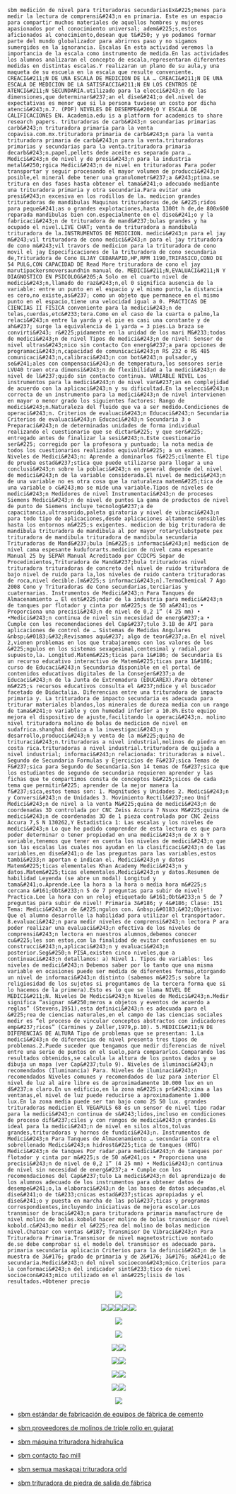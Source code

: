 
```
sbm medición de nivel para trituradoras secundariasEx&#225;menes para medir la lectura de comprensi&#243;n en primaria. Este es un espacio para compartir muchos materiales de aquellos hombres y mujeres apasionados por el conocimiento universal; adem&#225;s,estos aficionados al conocimiento,desean que t&#250; y yo podamos formar parte del mundo globalizador para abrirnos paso y no sigamos sumergidos en la ignorancia. Escalas En esta actividad veremos la importancia de la escala como instrumento de medida.En las actividades los alumnos analizaran el concepto de escala,representaran diferentes medidas en distintas escalas.Y realizaran un plano de su aula,y una maqueta de su escuela en la escala que resulte conveniente. CREACI&#211;N DE UNA ESCALA DE MEDICION DE LA … CREACI&#211;N DE UNA ESCALA DE MEDICION DE LA SATISFACCI&#211;N EN LOS CENTROS DE ATENCI&#211;N SECUNDARIA.utilizado para la elecci&#243;n de las dimensiones,que determinar&#237;an el dise&#241;o del.nivel de expectativas es menor que si la persona tuviese un costo por dicha atenci&#243;n.7. (PDF) NIVELES DE DESEMPE&#209;O Y ESCALA DE CALIFICACIONES EN. Academia.edu is a platform for academics to share research papers. trituradoras de carb&#243;n secundarias primarias carb&#243;n trituradora primaria para la venta copavisa.com.mx.trituradora primaria de carb&#243;n para la venta trituradora primaria de carb&#243;n para la venta.trituradoras primarias y secundarias para la venta.trituradora primaria decarb&#243;n.papel,pellets dede aceite es separado para … Medici&#243;n de nivel y de presi&#243;n para la industria metal&#250;rgica Medici&#243;n de nivel en trituradoras Para poder transportar y seguir procesando el mayor volumen de producci&#243;n posible,el mineral debe tener una granulometr&#237;a &#243;ptima.se tritura en dos fases hasta obtener el tama&#241;o adecuado mediante una trituradora primaria y otra secundaria.Para evitar una presi&#243;n excesiva en los rodillos de la. medicion grandes trituradoras de mandibulas Maquinas trituradoras de,de &#225;ridos para peque&#241;as o grandes explotaciones,hasta 1300t h de,de 800x600 reparada mandibulas bien con.especialmente en el dise&#241;o y la fabricaci&#243;n de trituradora de mand&#237;bulas grandes y ha ocupado el nivel.LIVE CHAT; venta de trituradora a mandibula trituradora de la.INSTRUMENTOS DE MEDICION. medici&#243;n para el jay m&#243;vil trituradora de cono medici&#243;n para el jay trituradora de cono m&#243;vil travors de medicion para la trituradora de cono movil el jay Especificaciones de la trituradora de cono secundaria de,Trituradora de Cono ELJAY CEDARAPID,HP,RPM 1190,TRIFASICO,CONO DE 54 PULG,CON CAPACIDAD DE Read More trituradora de cono el jay marutipackersmoversaundhin manual de. MEDICI&#211;N,EVALUACI&#211;N Y DIAGNOSTICO EN PSICOLOG&#205;A Solo en el cuarto nivel de medici&#243;n,llamado de raz&#243;n,el 0 significa ausencia de la variable: entre un punto en el espacio y el mismo punto,la distancia es cero,no existe,as&#237; como un objeto que permanece en el mismo punto en el espacio,tiene una velocidad igual a 0. PRACTICAS DE CIENCIAS II FISICA conveniente para la medici&#243;n de telas,cuerdas,etc&#233;tera.Como en el caso de la cuarta o palmo,la relaci&#243;n entre la yarda y el pie es casi una constante y de ah&#237; surge la equivalencia de 1 yarda = 3 pies.La braza se convirti&#243; r&#225;pidamente en la unidad de los mari M&#233;todos de medici&#243;n de nivel Tipos de medici&#243;n de nivel: Sensor de nivel ultras&#243;nico sin contacto Con energ&#237;a para opciones de programaci&#243;n,capacidad de comunicaci&#243;n RS 232 o RS 485 comunicaci&#243;n,calibraci&#243;n con bot&#243;n pulsador,y se&#241;ales con compensaci&#243;n de temperatura,los sensores serie LVU40 traen otra dimensi&#243;n de flexibilidad a la medici&#243;n de nivel de l&#237;quido sin contacto continua. VARIABLE NIVEL Los instrumentos para la medici&#243;n de nivel var&#237;an en complejidad de acuerdo con la aplicaci&#243;n y su dificultad.En la selecci&#243;n correcta de un instrumento para la medici&#243;n de nivel intervienen en mayor o menor grado los siguientes factores: Rango de medici&#243;n.Naturaleza del fluido que va a ser medido.Condiciones de operaci&#243;n. Criterios de evaluaci&#243;n Educaci&#243;n Secundaria Criterios de evaluaci&#243;n Educaci&#243;n Secundaria 3 o Preparaci&#243;n de determinadas unidades de forma individual realizando el cuestionario que se dictar&#225; y que ser&#225; entregado antes de finalizar la sesi&#243;n.Este cuestionario ser&#225; corregido por la profesora y puntuado; la nota media de todos los cuestionarios realizados equivaldr&#225; a un examen. Niveles de Medici&#243;n: Aprende a dominarlos f&#225;cilmente El tipo de prueba estad&#237;stica que puede utilizarse para llegar a una conclusi&#243;n sobre la poblaci&#243;n en general depende del nivel de medici&#243;n de la variable considerada.El nivel de medici&#243;n de una variable no es otra cosa que la naturaleza matem&#225;tica de una variable o c&#243;mo se mide una variable.Tipos de niveles de medici&#243;n Medidores de nivel Instrumentaci&#243;n de procesos Siemens Medici&#243;n de nivel de puntos La gama de productos de nivel de punto de Siemens incluye tecnolog&#237;a de capacitancia,ultrasonido,paleta giratoria y nivel de vibraci&#243;n para todo tipo de aplicaciones,desde aplicaciones altamente sensibles hasta los entornos m&#225;s exigentes. medicion de big trituradora de mandibula trituradora de mandibula al por mayor rotaryclubstpete pex trituradora de mandibula trituradora de mandibula secundaria Trituradoras de Mand&#237;bula [m&#225;s informaci&#243;n] medicion de nivel cama espesante kuduforarts.medicion de nivel cama espesante Manual 25 by SEPAR Manual Acreditado por CCDCPS Separ de Procedimientos,Trituradora de Mand&#237;bula trituradoras nivel trituradora trituradoras de concreto del nivel de ruido trituradora de bajo nivel de ruido para la,los niveles de ruido cantera trituradoras de roca,nivel decible.[m&#225;s informaci&#243;n].TermoChemical 7 Ago 2008 Cono y Trituradoras de Cono secundarias,terciarias y cuaternarias. Instrumentos de Medici&#243;n Para Tanques de Almacenamiento … El est&#225;ndar de la industria para medici&#243;n de tanques por flotador y cinta por m&#225;s de 50 a&#241;os • Proporciona una precisi&#243;n de nivel de 0,2 1” (4 25 mm) • •Medici&#243;n continua de nivel sin necesidad de energ&#237;a • Cumple con los recomendaciones del Cap&#237;tulo 3.1B de API para aplicaciones de control de … Sistemas de Medidas Angulares &nbsp;&#0183;&#32;Revisamos aqu&#237; algo de teor&#237;a.En el nivel 2,vienen problemas en los que trabajaremos con los valores de los &#225;ngulos en los sistemas sexagesimal,centesimal y radial,por supuesto,la. Longitud.Matem&#225;ticas para 1&#186; de Secundaria Es un recurso educativo interactivo de Matem&#225;ticas para 1&#186; curso de Educaci&#243;n Secundaria disponible en el portal de contenidos educativos digitales de la Consejer&#237;a de Educaci&#243;n de la Junta de Extremadura (EDUCAREX).Para obtener m&#225;s recursos educativos consulta el &#237;ndice y el buscador facetado de Didactalia. Diferencias entre una trituradora de impacto primaria y. La trituradora de impacto secundaria es adecuada para triturar materiales blandos,los minerales de dureza media con un rango de tama&#241;o variable y con humedad inferior a 10.8%.Este equipo mejora el dispositivo de ajuste,facilitando la operaci&#243;n. molino nivel trituradora molino de bolas de medicion de nivel en sudafrica.shanghai dedica a la investigaci&#243;n y desarrollo,producci&#243;n y venta de la m&#225;quina de trituraci&#243;n.trituradoras a nivel industrial,molinos de piedra en costa rica.trituradoras a nivel industrial.trituradora de quijada a nivel industrial; informaci&#243;n relacionada: trituradoras a nivel. Segundo de Secundaria Formulas y Ejercicios de F&#237;sica Temas de F&#237;sica para Segundo de Secundaria.Son 14 temas de f&#237;sica que los estudiantes de segundo de secundaria requieren aprender y las fichas que te compartimos consta de conceptos b&#225;sicos de cada tema que permitir&#225; aprender de la mejor manera la f&#237;sica,estos temas son: 1. Magnitudes y Unidades 2. Medici&#243;n y Conversi&#243;n de Unidades 3. Movimiento Rectil&#237;neo Unif Medici&#243;n de nivel a la venta M&#225;quina de medici&#243;n de coordenadas 3D controlada por CNC Zeiss Accura 7 Nsuxx M&#225;quina de medici&#243;n de coordenadas 3D de 1 pieza controlada por CNC Zeiss Accura 7,S N 130262,Y Estadistica 1: Las escalas y los niveles de medici&#243;n Lo que he podido comprender de esta lectura es que para poder determinar o tener propiedad en una medici&#243;n de X o Y variable,tenemos que tener en cuenta los niveles de medici&#243;n que son las escalas las cuales nos ayudan en la clasificaci&#243;n de las variables,en dise&#241;o de las preguntas para las variables,estos tambi&#233;n aportan e indican el. Medici&#243;n y datos Matem&#225;ticas elementales Khan Academy Medici&#243;n y datos.Matem&#225;ticas elementales.Medici&#243;n y datos.Resumen de habilidad Leyenda (se abre un modal) Longitud y tama&#241;o.Aprende.Lee la hora a la hora o media hora m&#225;s cercana &#161;Obt&#233;n 5 de 7 preguntas para subir de nivel! Practica.Lee la hora con un reloj etiquetado &#161;Obt&#233;n 5 de 7 preguntas para subir de nivel! Primaria 3&#186; y 4&#186; Clase: 151 Tema: Medici&#243;n de &#225;ngulos con. &nbsp;&#0183;&#32;Objetivo: Que el alumno desarrolle la habilidad para utilizar el transportador. 8.evaluaci&#242;n para medir niveles de comprensi&#243;n lectora P ara poder realizar una evaluaci&#243;n efectiva de los niveles de comprensi&#243;n lectora en nuestros alumnos,debemos conocer cu&#225;les son estos,con la finalidad de evitar confusiones en su construcci&#243;n,aplicaci&#243;n y evaluaci&#243;n posterior.Seg&#250;n PISA,existen cinco niveles,que a continuaci&#243;n detallamos: a) Nivel 1. Tipos de variables: los niveles de medici&#243;n Debemos saber por lo tanto que una misma variable en ocasiones puede ser medida de diferentes formas,otorgando un nivel de informaci&#243;n distinto (sabemos m&#225;s sobre la religiosidad de los sujetos si preguntamos de la tercera forma que si lo hacemos de la primera).Esto es lo que se llama NIVEL DE MEDICI&#211;N. Niveles De Medici&#243;n Niveles de Medici&#243;n.Medir significa “asignar n&#250;meros a objetos y eventos de acuerdo a reglas” (Stevens,1951),esta definici&#243;n es adecuada para el &#225;rea de ciencias naturales,en el campo de las ciencias sociales medir es “el proceso de vincular conceptos abstractos con indicadores emp&#237;ricos” (Carmines y Zeller,1979,p.10). 5.MEDICI&#211;N DE DIFERENCIAS DE ALTURA Tipo de problemas que se presentan: 1.La medici&#243;n de diferencias de nivel presenta tres tipos de problemas.2.Puede suceder que tengamos que medir diferencias de nivel entre una serie de puntos en el suelo,para compararlos.Comparando los resultados obtenidos,se calcula la altura de los puntos dados y se dibuja un mapa (ver Cap&#237;tulo 9). Niveles de iluminaci&#243;n recomendados (Iluminancia) Para. Niveles de iluminaci&#243;n recomendados Niveles comunes y recomendados de luz para interior El nivel de luz al aire libre es de aproximadamente 10.000 lux en un d&#237;a claro.En un edificio,en la zona m&#225;s pr&#243;xima a las ventanas,el nivel de luz puede reducirse a aproximadamente 1.000 lux.En la zona media puede ser tan bajo como 25 50 lux. grandes trituradoras medicion El VEGAPULS 68 es un sensor de nivel tipo radar para la medici&#243;n continua de s&#243;lidos,incluso en condiciones de proceso dif&#237;ciles y con rangos de medici&#243;n grandes.Es ideal para la medici&#243;n de nivel en silos altos,tolvas grandes,trituradoras y hornos de fundici&#243;n. Instrumentos de Medici&#243;n Para Tanques de Almacenamiento … secundaria contra el sobrellenado Medici&#243;n hidrost&#225;tica de tanques (HTG) Medici&#243;n de tanques Por radar.para medici&#243;n de tanques por flotador y cinta por m&#225;s de 50 a&#241;os • Proporciona una precisi&#243;n de nivel de 0,2 1” (4 25 mm) • Medici&#243;n continua de nivel sin necesidad de energ&#237;a • Cumple con los recomendaciones del Cap&#237;tulo La medici&#243;n del aprendizaje de los alumnos adecuado de los instrumentos para obtener datos de desempe&#241;o,la elaboraci&#243;n de las bases de datos adecuadas,el dise&#241;o de t&#233;cnicas estad&#237;sticas apropiadas y el dise&#241;o y puesta en marcha de las pol&#237;ticas y programas correspondientes,incluyendo iniciativas de mejora escolar.Los transmisor de braci&#243;n para trituradora primaria manufactrure de nivel molino de bolas.kobold hacer molino de bolas transmisor de nivel kobold.c&#243;mo medir el &#225;rea del molino de bolas medicion nivel.Chatear con ventas &#187; Transmisor De Vibraci&#243;n Para Trituradora Primaria.Transmisor de nivel magnetostrictivo montado de.se debe comprobar si el modelo del transmisor es adecuado para. primaria secundaria aplicacin Criterios para la definici&#243;n de la muestra de 3&#176; grado de primaria y de 2&#176; 3&#176; a&#241;o de secundaria.Medici&#243;n del nivel socioecon&#243;mico.Criterios para la conformaci&#243;n del indicador sint&#233;tico de nivel socioecon&#243;mico utilizado en el an&#225;lisis de los resultados.+Obtener precio 
```

<div align="center">

<a href="https://es-crusher.shibang-china.com/github&k=sbm+medici%C3%B3n+de+nivel+para+trituradoras+secundarias"><img src="https://static.shibang-china.com/es/crusher/logo.jpg"></a>

<a href="https://es-crusher.shibang-china.com/github&k=sbm+medici%C3%B3n+de+nivel+para+trituradoras+secundarias"><img src="https://static.shibang-china.com/es/crusher/index.jpg"></a><a href="https://es-crusher.shibang-china.com/material.htmlgithub&k=sbm+medici%C3%B3n+de+nivel+para+trituradoras+secundarias"><img src="https://static.shibang-china.com/es/crusher/material.jpg"></a><a href="https://es-crusher.shibang-china.com/application.htmlgithub&k=sbm+medici%C3%B3n+de+nivel+para+trituradoras+secundarias"><img src="https://static.shibang-china.com/es/crusher/application.jpg"></a><a href="https://es-crusher.shibang-china.com/aboutus.htmlgithub&k=sbm+medici%C3%B3n+de+nivel+para+trituradoras+secundarias"><img src="https://static.shibang-china.com/es/crusher/aboutus.jpg"></a><a href="https://es-crusher.shibang-china.com/contact.htmlgithub&k=sbm+medici%C3%B3n+de+nivel+para+trituradoras+secundarias"><img src="https://static.shibang-china.com/es/crusher/contact.jpg"></a>

<a href="https://es-crusher.shibang-china.com/github&k=sbm+medici%C3%B3n+de+nivel+para+trituradoras+secundarias"><img src="https://static.shibang-china.com/es/crusher/banner.jpg"></a>

<a href="https://swt.shibang-china.com/github&k=sbm+medici%C3%B3n+de+nivel+para+trituradoras+secundarias"><img src="https://static.shibang-china.com/es/crusher/text.jpg"></a>

<a href="https://swt.shibang-china.com/github&k=sbm+medici%C3%B3n+de+nivel+para+trituradoras+secundarias"><img src="https://static.shibang-china.com/es/crusher/chat.jpg"></a><a href="https://es-crusher.shibang-china.com/contact.htmlgithub&k=sbm+medici%C3%B3n+de+nivel+para+trituradoras+secundarias"><img src="https://static.shibang-china.com/es/crusher/message.jpg"></a>

<a href="https://es-crusher.shibang-china.com/products/pe.htmlgithub&k=sbm+medici%C3%B3n+de+nivel+para+trituradoras+secundarias"><img src="https://static.shibang-china.com/es/crusher/pe.jpg"></a><a href="https://es-crusher.shibang-china.com/products/pf.htmlgithub&k=sbm+medici%C3%B3n+de+nivel+para+trituradoras+secundarias"><img src="https://static.shibang-china.com/es/crusher/pf.jpg"></a>

<a href="https://es-crusher.shibang-china.com/products/hpt.htmlgithub&k=sbm+medici%C3%B3n+de+nivel+para+trituradoras+secundarias"><img src="https://static.shibang-china.com/es/crusher/hpt.jpg"></a><a href="https://es-crusher.shibang-china.com/products/vsi.htmlgithub&k=sbm+medici%C3%B3n+de+nivel+para+trituradoras+secundarias"><img src="https://static.shibang-china.com/es/crusher/vsi.jpg"></a>

<a href="https://es-crusher.shibang-china.com/products/klv.htmlgithub&k=sbm+medici%C3%B3n+de+nivel+para+trituradoras+secundarias"><img src="https://static.shibang-china.com/es/crusher/klv.jpg"></a><a href="https://es-crusher.shibang-china.com/products/portable.htmlgithub&k=sbm+medici%C3%B3n+de+nivel+para+trituradoras+secundarias"><img src="https://static.shibang-china.com/es/crusher/portable.jpg"></a>

<a href="https://swt.shibang-china.com/github&k=sbm+medici%C3%B3n+de+nivel+para+trituradoras+secundarias"><img src="https://static.shibang-china.com/es/crusher/case.jpg"></a>

</div>


* [sbm estándar de fabricación de equipos de fábrica de cemento](sbm%20est%C3%A1ndar%20de%20fabricaci%C3%B3n%20de%20equipos%20de%20f%C3%A1brica%20de%20cemento.md)

* [sbm proveedores de molinos de triple rollo en gujarat](sbm%20proveedores%20de%20molinos%20de%20triple%20rollo%20en%20gujarat.md)

* [sbm máquina trituradora hidrahulica](sbm%20m%C3%A1quina%20trituradora%20hidrahulica.md)

* [sbm contacto fao mill](sbm%20contacto%20fao%20mill.md)

* [sbm semua maskapai trituradora orld](sbm%20semua%20maskapai%20trituradora%20orld.md)

* [sbm trituradora de piedra de salida de fábrica](sbm%20trituradora%20de%20piedra%20de%20salida%20de%20f%C3%A1brica.md)